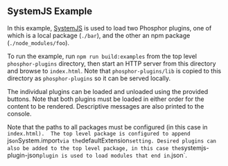 SystemJS Example
---------------

In this example, [SystemJS](https://github.com/systemjs/systemjs) is used to
load two Phosphor plugins, one of which is a local package (`./bar`), and the
other an npm package (`./node_modules/foo`).

To run the example, run `npm run build:examples` from the top level
`phosphor-plugins` directory, then start an HTTP server from this
directory and browse to `index.html`.  Note that `phosphor-plugins/lib` is
copied to this directory as `phosphor-plugins` so it can be served locally.

The individual plugins can be loaded and unloaded using the provided buttons.
Note that both plugins must be loaded in either order for the content to be
rendered.  Descriptive messages are also printed to the console.

Note that the paths to all packages must be configured
(in this case in `index.html).  The top level package is configured to
append `js` on `System.import` via the `defaultExtension` setting.
Desired plugins can also be added to the top level package, in this case the
`systemjs-plugin-json` plugin is used to load modules that end in `.json`.
